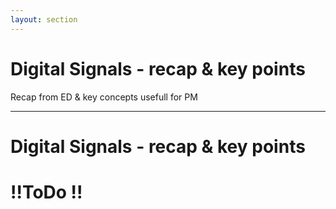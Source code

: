 ```yaml
---
layout: section
---
```

# Digital Signals - recap & key points

Recap from ED & key concepts usefull for PM



---

# Digital Signals - recap & key points

# !!ToDo !!
